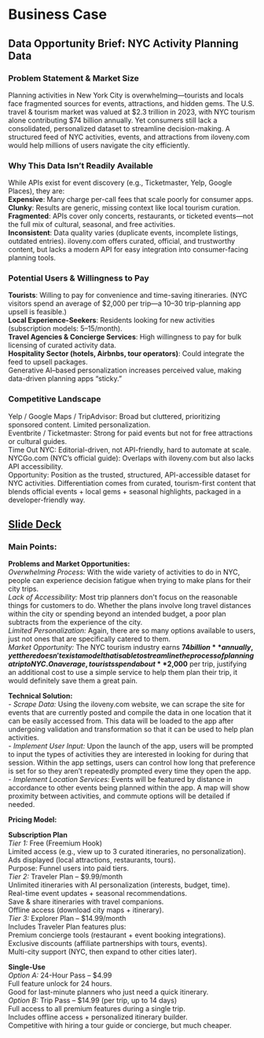 # Business Case
## Data Opportunity Brief: NYC Activity Planning Data

### Problem Statement & Market Size
Planning activities in New York City is overwhelming—tourists and locals face fragmented sources for events, attractions, and hidden gems. The U.S. travel & tourism market was valued at $2.3 trillion in 2023, with NYC tourism alone contributing $74 billion annually. Yet consumers still lack a consolidated, personalized dataset to streamline decision-making. A structured feed of NYC activities, events, and attractions from iloveny.com would help millions of users navigate the city efficiently.

### Why This Data Isn’t Readily Available
While APIs exist for event discovery (e.g., Ticketmaster, Yelp, Google Places), they are:\
**Expensive**: Many charge per-call fees that scale poorly for consumer apps.\
**Clunky**: Results are generic, missing context like local tourism curation.\
**Fragmented**: APIs cover only concerts, restaurants, or ticketed events—not the full mix of cultural, seasonal, and free activities.\
**Inconsistent**: Data quality varies (duplicate events, incomplete listings, outdated entries).
iloveny.com offers curated, official, and trustworthy content, but lacks a modern API for easy integration into consumer-facing planning tools.

### Potential Users & Willingness to Pay
**Tourists**: Willing to pay for convenience and time-saving itineraries. (NYC visitors spend an average of $2,000 per trip—a $10–$30 trip-planning app upsell is feasible.)\
**Local Experience-Seekers**: Residents looking for new activities (subscription models: $5–$15/month).\
**Travel Agencies & Concierge Services**: High willingness to pay for bulk licensing of curated activity data.\
**Hospitality Sector (hotels, Airbnbs, tour operators)**: Could integrate the feed to upsell packages.\
Generative AI–based personalization increases perceived value, making data-driven planning apps “sticky.”

### Competitive Landscape
Yelp / Google Maps / TripAdvisor: Broad but cluttered, prioritizing sponsored content. Limited personalization.\
Eventbrite / Ticketmaster: Strong for paid events but not for free attractions or cultural guides.\
Time Out NYC: Editorial-driven, not API-friendly, hard to automate at scale.\
NYCGo.com (NYC’s official guide): Overlaps with iloveny.com but also lacks API accessibility.\
Opportunity: Position as the trusted, structured, API-accessible dataset for NYC activities. Differentiation comes from curated, tourism-first content that blends official events + local gems + seasonal highlights, packaged in a developer-friendly way.

## [Slide Deck](https://docs.google.com/presentation/d/10_y8_etz0asrHSKl-7XrajIx8a8AwMXBkYJdWUqhzKo/edit?usp=sharing)

### Main Points:
**Problems and Market Opportunities:**\
*Overwhelming Process:* With the wide variety of activities to do in NYC, people can experience decision fatigue when trying to make plans for their city trips.\
*Lack of Accessibility:* Most trip planners don't focus on the reasonable things for customers to do. Whether the plans involve long travel distances within the city or spending beyond an intended budget, a poor plan subtracts from the experience of the city.\
*Limited Personalization:* Again, there are so many options available to users, just not ones that are specifically catered to them.\
*Market Opportunity:* The NYC tourism industry earns **$74 billion** annually, yet there doesn't exist a model that is able to streamline the process of planning a trip to NYC. On average, tourists spend about **$2,000** per trip, justifying an additional cost to use a simple service to help them plan their trip, it would definitely save them a great pain.

**Technical Solution:**\
*- Scrape Data:* Using the iloveny.com website, we can scrape the site for events that are currently posted and compile the data in one location that it can be easily accessed from. This data will be loaded to the app after undergoing validation and transformation so that it can be used to help plan activities.\
*- Implement User Input:* Upon the launch of the app, users will be prompted to input the types of activities they are interested in looking for during that session. Within the app settings, users can control how long that preference is set for so they aren’t repeatedly prompted every time they open the app.\
*- Implement Location Services:* Events will be featured by distance in accordance to other events being planned within the app. A  map will show proximity between activities, and commute options will be detailed if needed.

**Pricing Model:**

**Subscription Plan**\
*Tier 1:* Free (Freemium Hook)\
Limited access (e.g., view up to 3 curated itineraries, no personalization).
Ads displayed (local attractions, restaurants, tours).\
Purpose: Funnel users into paid tiers.\
*Tier 2:* Traveler Plan – $9.99/month\
Unlimited itineraries with AI personalization (interests, budget, time).\
Real-time event updates + seasonal recommendations.\
Save & share itineraries with travel companions.\
Offline access (download city maps + itinerary).\
*Tier 3:* Explorer Plan – $14.99/month\
Includes Traveler Plan features plus:\
Premium concierge tools (restaurant + event booking integrations).\
Exclusive discounts (affiliate partnerships with tours, events).\
Multi-city support (NYC, then expand to other cities later).

**Single-Use**\
*Option A:* 24-Hour Pass – $4.99\
Full feature unlock for 24 hours.\
Good for last-minute planners who just need a quick itinerary.\
*Option B:* Trip Pass – $14.99 (per trip, up to 14 days)\
Full access to all premium features during a single trip.\
Includes offline access + personalized itinerary builder.\
Competitive with hiring a tour guide or concierge, but much cheaper.
